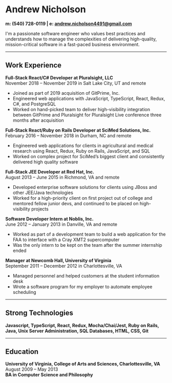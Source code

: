 # Andrew Nicholson
**m: (540) 728-0119 | e: [andrew.nicholson4491@gmail.com](andrew.nicholson4491@gmail.com)**  

I'm a passionate software engineer who values best practices and understands how to manage the complexities of delivering high-quality, mission-critical software in a fast-paced business environment.

--- 

## Work Experience  
  
**Full-Stack React/C# Developer at Pluralsight, LLC**  
November 2018 – November 2019 in Salt Lake City, UT and remote
* Joined as part of 2019 acquisition of GitPrime, Inc.
* Engineered web applications with JavaScript, TypeScript, React, Redux, C#, and PostgreSQL
* Worked on hand-picked team to deliver high-visibility integration between GitPrime and Pluralsight for Pluralsight Live conference three months after acquisition


**Full-Stack React/Ruby on Rails Developer at SciMed Solutions, Inc.**  
February 2016 – November 2018 in Durham, NC and remote
* Engineered web applications for clients in agricultural and medical research using React, Redux, Ruby on Rails, JavaScript, and SQL
* Worked on complex project for SciMed’s biggest client and consistently delivered high quality software


**Full-Stack JEE Developer at Red Hat, Inc.**  
August 2013 – June 2015 in Richmond, VA and remote
* Developed enterprise software solutions for clients using JBoss and other JEE/Java technologies
* Worked for a high-priority client on first project out of college and mentored fellow junior devs, and continued to be placed on high-visibility projects


**Software Developer Intern at Noblis, Inc.**  
June 2012 – January 2013 in Danville, VA and remote
* Worked as part of a development team to build a web application for the FAA to interface with a Cray XMT2 supercomputer
* Was the only intern to be kept on the team after the summer internship ended


**Manager at Newcomb Hall, University of Virginia**  
September 2011 – December 2012 in Charlottesville, VA
* Managed personnel and helped customers at the student information desk
* Wrote a software program for my employer to automate employee scheduling


---

## Strong Technologies  

**Javascript, TypeScript, React, Redux, Mocha/Chai/Jest, Ruby on Rails, Java, Unix Server Administration, SQL Databases, HTML, CSS, Git**

---

## Education
**University of Virginia, College of Arts and Sciences, Charlottesville, VA**  
August 2009 – May 2013  
**BA in Computer Science and Philosophy**  
